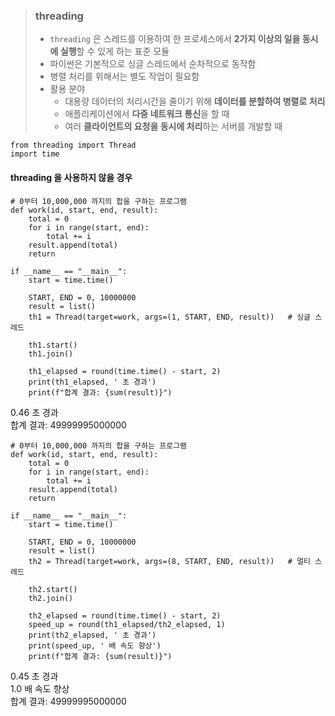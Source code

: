 > ### threading
>  - `threading` 은 스레드를 이용하여 한 프로세스에서 **2가지 이상의 일을 동시에 실행**할 수 있게 하는 표준 모듈
>  - 파이썬은 기본적으로 싱글 스레드에서 순차적으로 동작함
>  - 병렬 처리를 위해서는 별도 작업이 필요함
>  - 활용 분야 
>    - 대용량 데이터의 처리시간을 줄이기 위해 **데이터를 분할하여 병렬로 처리**
>    - 애플리케이션에서 **다중 네트워크 통신**을 할 때
>    - 여러 **클라이언트의 요청을 동시에 처리**하는 서버를 개발할 때

~~~
from threading import Thread
import time
~~~

#### threading 을 사용하지 않을 경우

~~~
# 0부터 10,000,000 까지의 합을 구하는 프로그램
def work(id, start, end, result):
    total = 0
    for i in range(start, end):
        total += i
    result.append(total)
    return

if __name__ == "__main__":
    start = time.time()
    
    START, END = 0, 10000000
    result = list()
    th1 = Thread(target=work, args=(1, START, END, result))   # 싱글 스레드
    
    th1.start()
    th1.join()
    
    th1_elapsed = round(time.time() - start, 2)
    print(th1_elapsed, ' 초 경과')
    print(f"합계 결과: {sum(result)}")
~~~
0.46  초 경과   
합계 결과: 49999995000000

~~~
# 0부터 10,000,000 까지의 합을 구하는 프로그램
def work(id, start, end, result):
    total = 0
    for i in range(start, end):
        total += i
    result.append(total)
    return

if __name__ == "__main__":
    start = time.time()
    
    START, END = 0, 10000000
    result = list()
    th2 = Thread(target=work, args=(8, START, END, result))   # 멀티 스레드
    
    th2.start()
    th2.join()
    
    th2_elapsed = round(time.time() - start, 2)
    speed_up = round(th1_elapsed/th2_elapsed, 1)
    print(th2_elapsed, ' 초 경과')
    print(speed_up, ' 배 속도 향상')
    print(f"합계 결과: {sum(result)}")
~~~
0.45  초 경과   
1.0  배 속도 향상   
합계 결과: 49999995000000